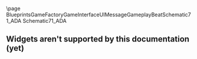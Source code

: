 \page BlueprintsGameFactoryGameInterfaceUIMessageGameplayBeatSchematic71_ADA Schematic71_ADA
## Widgets aren't supported by this documentation (yet)
